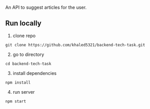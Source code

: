 An API to suggest articles for the user.

## Run locally

1. clone repo
```shell
git clone https://github.com/khaled5321/backend-tech-task.git
```
2. go to directory
```shell
cd backend-tech-task 
```
3. install dependencies
```shell
npm install
```
4. run server
```shell
npm start
```
